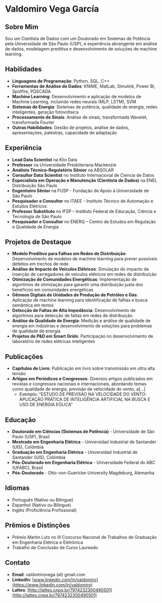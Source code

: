 # Valdomiro Vega García

## Sobre Mim
Sou um Cientista de Dados com um Doutorado em Sistemas de Potência pela Universidade de São Paulo (USP), e experiência abrangente em análise de dados, modelagem preditiva e desenvolvimento de soluções de machine learning.

## Habilidades
- **Linguagens de Programação**: Python, SQL, C++
- **Ferramentas de Análise de Dados**: KNIME, MatLab, Simulink, Power BI, Spotfire, PQSCADA
- **Machine Learning**: Desenvolvimento e aplicação de modelos de Machine Learning, incluindo redes neurais (MLP, LSTM), SVM
- **Sistemas de Energia**: Sistemas de potência, qualidade de energia, redes inteligentes, geração fotovoltaica
- **Processamento de Sinais**: Análise de sinais, transformada Wavelet, transformada Fourier
- **Outras Habilidades**: Gestão de projetos, análise de dados, apresentações, palestras, capacidade de adaptação

## Experiência
- **Lead Data Scientist** na Klio Data
- **Professor** na Universidade Presbiteriana Mackenzie
- **Analista Técnico-Regulatório Sênior** na ABSOLAR
- **Consultor Data Scientist** no Instituto Internacional de Ciencia de Datos
- **Especialista em Operação e Manutenção (Cientista de Dados)** na ENEL Distribuição São Paulo
- **Engenheiro Sênior** na FUSP - Fundação de Apoio à Universidade de São Paulo
- **Pesquisador e Consultor** no ITAEE - Instituto Técnico de Automação e Estudos Elétricos
- **Professor Substituto** no IFSP – Instituto Federal de Educação, Ciência e Tecnologia de São Paulo
- **Pesquisador e Consultor** no ENERQ – Centro de Estudos em Regulação e Qualidade de Energia

## Projetos de Destaque
- **Modelo Preditivo para Falhas em Redes de Distribuição**: Desenvolvimento de modelos de machine learning para prever possíveis defeitos em trechos de rede
- **Análise de Impacto de Veículos Elétricos**: Simulação do impacto da inserção de carregadores de veículos elétricos em redes de distribuição
- **Otimização de Comunidades Energéticas**: Implementação de algoritmos de otimização para garantir uma distribuição justa dos benefícios em comunidades energéticas
- **Gêmeos Digitais de Unidades de Produção de Petróleo e Gás**: Aplicação de machine learning para identificação de falhas e busca semântica em textos
- **Detecção de Faltas de Alta Impedância**: Desenvolvimento de algoritmos para detecção de faltas em redes de distribuição
- **Análise de Qualidade de Energia**: Medição e análise de qualidade de energia em indústrias e desenvolvimento de soluções para problemas de qualidade de energia
- **Projetos de P&D em Smart Grids**: Participação no desenvolvimento de laboratório de redes elétricas inteligentes

## Publicações
- **Capítulos de Livro**: Publicação em livro sobre transmissão em ultra alta tensão
- **Artigos em Periódicos e Congressos**: Diversos artigos publicados em revistas e congressos nacionais e internacionais, abordando temas como qualidade de energia, previsão de velocidade do vento, a[...]
  - Exemplo: “ESTUDO DE PREVISÃO NA VELOCIDADE DO VENTO: APLICAÇÃO PRÁTICA DE INTELIGÊNCIA ARTIFICIAL NA BUSCA E USO DE ENERGIA EÓLICA”

## Educação
- **Doutorado em Ciências (Sistemas de Potência)** - Universidade de São Paulo (USP), Brasil
- **Mestrado em Engenharia Elétrica** - Universidad Industrial de Santander (UIS), Colômbia
- **Graduação em Engenharia Elétrica** - Universidad Industrial de Santander (UIS), Colômbia
- **Pós-Doutorado em Engenharia Elétrica** - Universidade Federal do ABC (UFABC), Brasil
- **Pós-Doutorado** - Otto-von-Guericke-University Magdeburg, Alemanha

## Idiomas
- Português (Nativo ou Bilingue)
- Espanhol (Nativo ou Bilingue)
- Inglês (Proficiência Profissional)

## Prêmios e Distinções
- Prêmio Martin Lutz no III Concurso Nacional de Trabalhos de Graduação em Engenharia Elétrica e Eletrônica
- Trabalho de Conclusão de Curso Laureado

## Contato
- **Email**: valdomirovega (at) gmail.com
- **LinkedIn**: [www.linkedin.com/in/valdomiro](https://www.linkedin.com/in/valdomiro)
- **Lattes**: [http://lattes.cnpq.br/7974232300490501](http://lattes.cnpq.br/7974232300490501)
